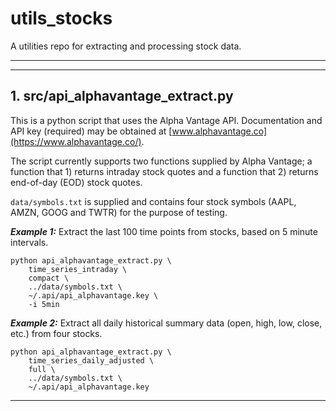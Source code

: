 # utils_stocks
A utilities repo for extracting and processing stock data.

-----------
-----------

## 1. src/api_alphavantage_extract.py

This is a python script that uses the Alpha Vantage API. Documentation and API key (required) may be obtained at [www.alphavantage.co](https://www.alphavantage.co/).

The script currently supports two functions supplied by Alpha Vantage; a function that 1) returns intraday stock quotes and a function that 2) returns end-of-day (EOD) stock quotes.

`data/symbols.txt` is supplied and contains four stock symbols (AAPL, AMZN, GOOG and TWTR) for the purpose of testing.


***Example 1:*** Extract the last 100 time points from stocks, based on 5 minute intervals.
```
python api_alphavantage_extract.py \
	time_series_intraday \
	compact \
	../data/symbols.txt \
	~/.api/api_alphavantage.key \
	-i 5min 
```

***Example 2:*** Extract all daily historical summary data (open, high, low, close, etc.) from four stocks.
```
python api_alphavantage_extract.py \
	time_series_daily_adjusted \
	full \
	../data/symbols.txt \
	~/.api/api_alphavantage.key
```

-----------
